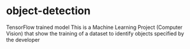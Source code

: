 # object-detection
TensorFlow trained model
This is a Machine Learning Project (Computer Vision) that show the training of a dataset to identify objects specified by the developer
